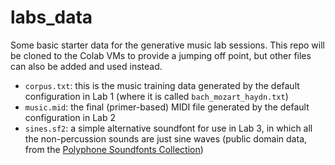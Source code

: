 # labs_data

Some basic starter data for the generative music lab sessions. This repo
will be cloned to the Colab VMs to provide a jumping off point, but other
files can also be added and used instead.

* `corpus.txt`: this is the music training data generated by the default
  configuration in Lab 1 (where it is called `bach_mozart_haydn.txt`)
* `music.mid`: the final (primer-based) MIDI file generated by the
  default configuration in Lab 2
* `sines.sf2`: a simple alternative soundfont for use in Lab 3, in which
  all the non-percussion sounds are just sine waves (public domain data,
  from the [Polyphone Soundfonts Collection](https://www.polyphone-soundfonts.com/documents/27-instrument-sets/571-sinewaves-everywhere-except-drumkit))

